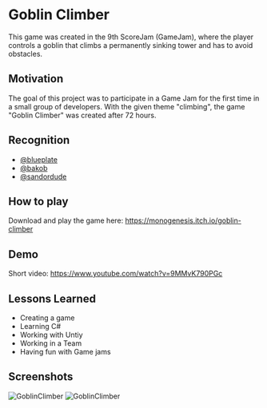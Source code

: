 # Goblin Climber

This game was created in the 9th ScoreJam (GameJam), where the player controls a goblin that climbs a permanently sinking tower and has to avoid obstacles.

## Motivation

The goal of this project was to participate in a Game Jam for the first time in a small group of developers. With the given theme "climbing", the game "Goblin Climber" was created after 72 hours.

## Recognition

- [@blueplate](blueplate.itch.io)
- [@bakob](bakob.itch.io)
- [@sandordude](http://instagram.com/sandordude)
  
## How to play

Download and play the game here: https://monogenesis.itch.io/goblin-climber
  
## Demo

Short video: https://www.youtube.com/watch?v=9MMvK790PGc
## Lessons Learned

- Creating a game
- Learning C#
- Working with Untiy
- Working in a Team
- Having fun with Game jams

## Screenshots

![GoblinClimber](https://raw.githubusercontent.com/Monogenesis/GoblinClimber/main/screenshots/gameplay.png)
![GoblinClimber](https://raw.githubusercontent.com/Monogenesis/GoblinClimber/main/screenshots/menu.png)


